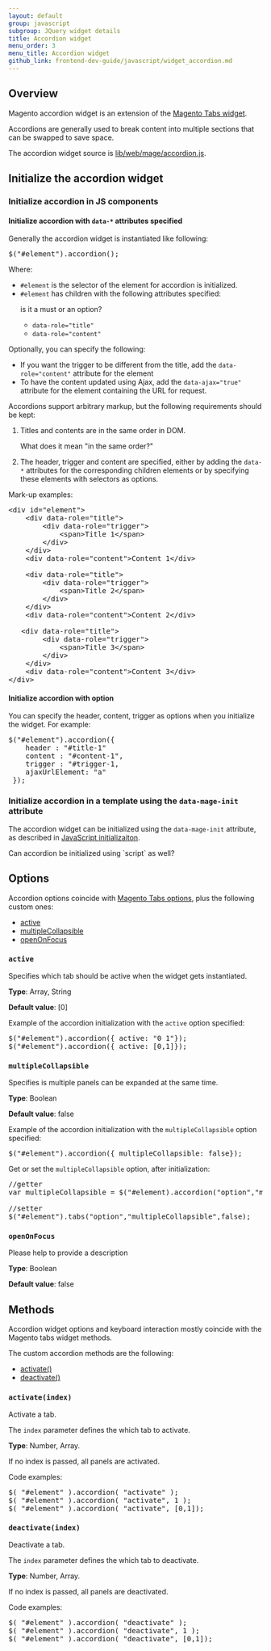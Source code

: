 ```yaml
---
layout: default
group: javascript
subgroup: JQuery widget details
title: Accordion widget
menu_order: 3
menu_title: Accordion widget
github_link: frontend-dev-guide/javascript/widget_accordion.md
---
```


<h2>Overview</h2>

Magento accordion widget is an extension of the <a href="{{site.gdeurl}}frontend-dev-guide/javascript/jquery-widget-tabs.md">Magento Tabs widget</a>.

Accordions are generally used to break content into multiple sections that can be swapped to save space.

The accordion widget source is <a href="{{site.mage2000url}}lib/web/mage/accordion.js" target="_blank">lib/web/mage/accordion.js</a>.

<h2 id="accordion_init">Initialize the accordion widget</h2>

<h3>Initialize accordion in JS components</h3>

<h4>Initialize accordion with <code>data-*</code> attributes specified</h4>
Generally the accordion widget is instantiated like following:
<pre>
$("#element").accordion();
</pre>

Where:
<ul>
<li><code>#element</code> is the selector of the element for accordion is initialized.</li>
<li><code>#element</code> has children with the following attributes specified: 
<p class="q">is it a must or an option?</p>
<ul>
<li><code>data-role="title"</code>
</li>
<li><code>data-role="content"</code></li>
</ul>
</li>
</ul>

Optionally, you can specify the following:
<ul>
<li>If you want the trigger to be different from the title, add the <code>data-role="content"</code> attribute for the element</li>

<li>To have the content updated using Ajax, add the <code>data-ajax="true"</code> attribute for the element containing the URL for request.
</li>
</ul>

Accordions support arbitrary markup, but the following requirements should be kept:

<ol>
<li>Titles and contents are in the same order in DOM.</li>
<p class="q">What does it mean "in the same order?"</p>
<li>The header, trigger and content are specified, either by adding the <code>data-*</code> attributes for the corresponding children elements or by specifying these elements with selectors as options.</li>
</ol>

Mark-up examples:
<pre>
&lt;div id=&quot;element&quot;&gt;
    &lt;div data-role=&quot;title&quot;&gt;
        &lt;div data-role=&quot;trigger&quot;&gt;
            &lt;span&gt;Title 1&lt;/span&gt;
        &lt;/div&gt;
    &lt;/div&gt;
    &lt;div data-role=&quot;content&quot;&gt;Content 1&lt;/div&gt;
  
    &lt;div data-role=&quot;title&quot;&gt;
        &lt;div data-role=&quot;trigger&quot;&gt;
            &lt;span&gt;Title 2&lt;/span&gt;
        &lt;/div&gt;
    &lt;/div&gt;
    &lt;div data-role=&quot;content&quot;&gt;Content 2&lt;/div&gt;
  
   &lt;div data-role=&quot;title&quot;&gt;
        &lt;div data-role=&quot;trigger&quot;&gt;
            &lt;span&gt;Title 3&lt;/span&gt;
        &lt;/div&gt;
    &lt;/div&gt;
    &lt;div data-role=&quot;content&quot;&gt;Content 3&lt;/div&gt;
&lt;/div&gt;
</pre>


<h4>Initialize accordion with option</h4>
You can specify the header, content, trigger as options when you initialize the widget.
For example:
<pre>
$("#element").accordion({
    header : "#title-1"
    content : "#content-1",
    trigger : "#trigger-1,
    ajaxUrlElement: "a"
 });
</pre>

<h3>Initialize accordion in a template using the <code>data-mage-init</code> attribute</h3>

The accordion widget can be initialized using the <code>data-mage-init</code> attribute, as described in <a href="{{site.gdeurl}}frontend-dev-guide/javascript/js_init.html#data_mage_init" target="_blank">JavaScript initializaiton</a>.
<p class="q">Can accordion be initialized using `script` as well?</p>

<h2>Options</h2>
Accordion options coincide with <a href="{{site.gdeurl}}frontend-dev-guide/javascript/jquery-widget-tabs.html#fedg_tabs_options">Magento Tabs options</a>, plus the following custom ones:
<ul>
<li><a href="#collaps_active">active</a></li>
<li><a href="#collaps_multi">multipleCollapsible</a></li>
<li><a href="#collaps_open">openOnFocus</a></li>
</ul>

<h3 id="collaps_active"><code>active</code></h3>

Specifies which tab should be active when the widget gets instantiated.

**Type**: Array, String

**Default value**: [0]

Example of the accordion initialization with the <code>active</code> option specified:
<pre>
$("#element").accordion({ active: "0 1"});
$("#element").accordion({ active: [0,1]});
</pre>


<h3 id="collaps_multi"><code>multipleCollapsible</code></h3>
Specifies is multiple panels can be expanded at the same time.

**Type**: Boolean

**Default value**: false

Example of the accordion initialization with the <code>multipleCollapsible</code> option specified:
<pre>
$("#element").accordion({ multipleCollapsible: false});
</pre>
Get or set the <code>multipleCollapsible</code> option, after initialization:
<pre>
//getter
var multipleCollapsible = $("#element).accordion("option","multipleCollapsible");

//setter
$("#element").tabs("option","multipleCollapsible",false);
</pre>

<h3 id="collaps_open"><code>openOnFocus</code></h3>

<p class="q">Please help to provide a description</p>

**Type**: Boolean

**Default value**: false



<h2>Methods</h2>
Accordion widget options and keyboard interaction mostly coincide with the Magento tabs widget methods.

The custom accordion methods are the following:

<ul>
<li><a href="#meth_act">activate()</a></li>
<li><a href="#meth_deact">deactivate()</a></li>
</ul>

<h3 id="meth_act"><code>activate(index)</code></h3>
Activate a tab.

The <code>index</code> parameter defines the which tab to activate.

**Type**: Number, Array.

If no index is passed, all panels are activated.

Code examples:
<pre>
$( "#element" ).accordion( "activate" );
$( "#element" ).accordion( "activate", 1 );
$( "#element" ).accordion( "activate", [0,1]);
</pre>

<h3 id="meth_deact"><code>deactivate(index)</code></h3>
Deactivate a tab.

The <code>index</code> parameter defines the which tab to deactivate.

**Type**: Number, Array.

If no index is passed, all panels are deactivated.

Code examples:

<pre>
$( "#element" ).accordion( "deactivate" );
$( "#element" ).accordion( "deactivate", 1 );
$( "#element" ).accordion( "deactivate", [0,1]);
</pre>